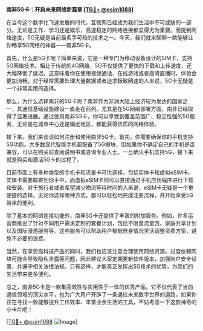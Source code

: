 **南非5G卡：开启未来网络新篇章 [[TG💪+ @esim1088](https://t.me/s/esim1088)]**

在当今这个数字化飞速发展的时代，互联网已经成为我们生活中不可或缺的一部分。无论是工作、学习还是娱乐，高速稳定的网络连接都显得尤为重要。而提到网络速度，5G无疑是当前最炙手可热的技术之一。今天，我们就来聊聊一款能够让你畅享5G网络的神器——南非5G卡。

首先，什么是5G卡呢？简单来说，它是一种专门为移动设备设计的SIM卡，支持5G网络技术。相比于传统的4G网络，5G不仅提供了更快的下载和上传速度，还大幅降低了延迟，这意味着你在使用视频通话、在线游戏或者高清直播时，体验会更加流畅。对于经常需要处理大量数据或者追求极致网速的人来说，5G卡无疑是一个非常实用的选择。

那么，为什么选择南非的5G卡呢？南非作为非洲大陆上经济较为发达的国家之一，其通信基础设施建设一直走在前列。尤其是在5G网络部署方面，南非已经取得了显著进展。通过使用南非5G卡，你可以享受到覆盖范围广、稳定性强的5G服务，无论是在城市中心还是偏远地区，都能获得优质的网络体验。

接下来，我们来谈谈如何注册和使用南非5G卡。首先，你需要确保你的手机支持5G功能。大多数现代智能手机都配备了5G模块，但如果你不确定自己的手机是否兼容，可以在购买前查阅说明书或咨询专业人士。一旦确认手机支持5G，接下来就是购买和激活5G卡的过程了。

目前市面上有多种类型的手机卡和流量卡可供选择，包括实体卡和虚拟eSIM卡。实体卡需要邮寄到你手中，而虚拟eSIM卡则可以直接通过手机应用程序进行下载和安装。对于旅行者或者希望减少物流等待时间的人来说，eSIM卡无疑是一个更便捷的选择。无论你选择哪种方式，都可以轻松地完成注册流程，并开始享受5G带来的便利。

除了基本的网络连接功能外，南非5G卡还提供了丰富的附加服务。例如，许多运营商推出了针对不同用户需求定制的套餐计划，包括不限量流量包、家庭共享计划以及国际漫游服务等。这些服务可以帮助用户根据自身情况灵活调整资费方案，避免不必要的浪费。

当然，在享受高科技产品的同时，我们也应该注意合理使用网络资源。过度依赖网络可能会导致隐私泄露等问题，因此建议大家定期更新软件版本，加强账户安全设置，并遵守相关法律法规。只有这样，才能真正发挥出5G技术的优势，为我们的生活带来更多便利。

总之，南非5G卡是一款集高效性与实用性于一体的优秀产品。它不仅代表了当前通信领域的顶尖水平，也为广大用户开辟了一条通往未来数字世界的道路。如果你正在寻找一款能够提升工作效率、丰富业余生活的工具，不妨考虑一下这款神奇的小卡片吧！

[[TG💪+ @esim1088](https://t.me/s/esim1088) ![Image](https://i.postimg.cc/4NQfJmqS/Snipaste-2025-05-13-00-14-12.png)]
